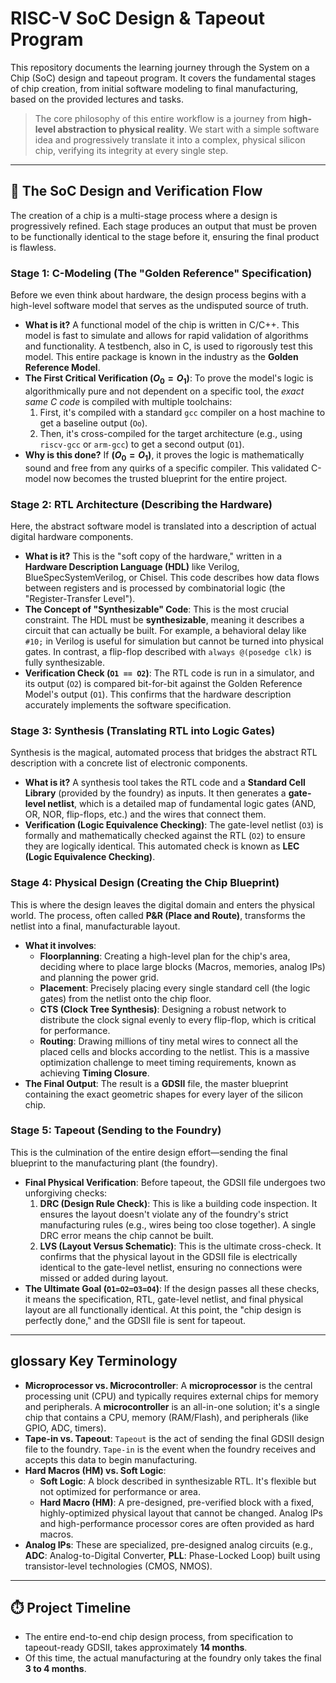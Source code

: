 # RISC-V SoC Design & Tapeout Program

This repository documents the learning journey through the System on a Chip (SoC) design and tapeout program. It covers the fundamental stages of chip creation, from initial software modeling to final manufacturing, based on the provided lectures and tasks.

> The core philosophy of this entire workflow is a journey from **high-level abstraction to physical reality**. We start with a simple software idea and progressively translate it into a complex, physical silicon chip, verifying its integrity at every single step.

---

## 🚀 The SoC Design and Verification Flow

The creation of a chip is a multi-stage process where a design is progressively refined. Each stage produces an output that must be proven to be functionally identical to the stage before it, ensuring the final product is flawless.

### Stage 1: C-Modeling (The "Golden Reference" Specification)

Before we even think about hardware, the design process begins with a high-level software model that serves as the undisputed source of truth.

* **What is it?** A functional model of the chip is written in C/C++. This model is fast to simulate and allows for rapid validation of algorithms and functionality. A testbench, also in C, is used to rigorously test this model. This entire package is known in the industry as the **Golden Reference Model**.
* **The First Critical Verification ($O_0 = O_1$)**: To prove the model's logic is algorithmically pure and not dependent on a specific tool, the *exact same C code* is compiled with multiple toolchains:
    1.  First, it's compiled with a standard `gcc` compiler on a host machine to get a baseline output (`Oo`).
    2.  Then, it's cross-compiled for the target architecture (e.g., using `riscv-gcc` or `arm-gcc`) to get a second output (`O1`).
* **Why is this done?** If **($O_{0}=O_{1}$)**, it proves the logic is mathematically sound and free from any quirks of a specific compiler. This validated C-model now becomes the trusted blueprint for the entire project.

### Stage 2: RTL Architecture (Describing the Hardware)

Here, the abstract software model is translated into a description of actual digital hardware components.

* **What is it?** This is the "soft copy of the hardware," written in a **Hardware Description Language (HDL)** like Verilog, BlueSpecSystemVerilog, or Chisel. This code describes how data flows between registers and is processed by combinatorial logic (the "Register-Transfer Level").
* **The Concept of "Synthesizable" Code**: This is the most crucial constraint. The HDL must be **synthesizable**, meaning it describes a circuit that can actually be built. For example, a behavioral delay like `#10;` in Verilog is useful for simulation but cannot be turned into physical gates. In contrast, a flip-flop described with `always @(posedge clk)` is fully synthesizable.
* **Verification Check (`O1 == O2`)**: The RTL code is run in a simulator, and its output (`O2`) is compared bit-for-bit against the Golden Reference Model's output (`O1`). This confirms that the hardware description accurately implements the software specification.

### Stage 3: Synthesis (Translating RTL into Logic Gates)

Synthesis is the magical, automated process that bridges the abstract RTL description with a concrete list of electronic components.

* **What is it?** A synthesis tool takes the RTL code and a **Standard Cell Library** (provided by the foundry) as inputs. It then generates a **gate-level netlist**, which is a detailed map of fundamental logic gates (AND, OR, NOR, flip-flops, etc.) and the wires that connect them.
* **Verification (Logic Equivalence Checking)**: The gate-level netlist (`O3`) is formally and mathematically checked against the RTL (`O2`) to ensure they are logically identical. This automated check is known as **LEC (Logic Equivalence Checking)**.

### Stage 4: Physical Design (Creating the Chip Blueprint)

This is where the design leaves the digital domain and enters the physical world. The process, often called **P&R (Place and Route)**, transforms the netlist into a final, manufacturable layout.

* **What it involves**:
    * **Floorplanning**: Creating a high-level plan for the chip's area, deciding where to place large blocks (Macros, memories, analog IPs) and planning the power grid.
    * **Placement**: Precisely placing every single standard cell (the logic gates) from the netlist onto the chip floor.
    * **CTS (Clock Tree Synthesis)**: Designing a robust network to distribute the clock signal evenly to every flip-flop, which is critical for performance.
    * **Routing**: Drawing millions of tiny metal wires to connect all the placed cells and blocks according to the netlist. This is a massive optimization challenge to meet timing requirements, known as achieving **Timing Closure**.
* **The Final Output**: The result is a **GDSII** file, the master blueprint containing the exact geometric shapes for every layer of the silicon chip.

### Stage 5: Tapeout (Sending to the Foundry)

This is the culmination of the entire design effort—sending the final blueprint to the manufacturing plant (the foundry).

* **Final Physical Verification**: Before tapeout, the GDSII file undergoes two unforgiving checks:
    1.  **DRC (Design Rule Check)**: This is like a building code inspection. It ensures the layout doesn't violate any of the foundry's strict manufacturing rules (e.g., wires being too close together). A single DRC error means the chip cannot be built.
    2.  **LVS (Layout Versus Schematic)**: This is the ultimate cross-check. It confirms that the physical layout in the GDSII file is electrically identical to the gate-level netlist, ensuring no connections were missed or added during layout.
* **The Ultimate Goal (`O1=O2=O3=O4`)**: If the design passes all these checks, it means the specification, RTL, gate-level netlist, and final physical layout are all functionally identical. At this point, the "chip design is perfectly done," and the GDSII file is sent for tapeout.

---

##  glossary Key Terminology

* **Microprocessor vs. Microcontroller**: A **microprocessor** is the central processing unit (CPU) and typically requires external chips for memory and peripherals. A **microcontroller** is an all-in-one solution; it's a single chip that contains a CPU, memory (RAM/Flash), and peripherals (like GPIO, ADC, timers).
* **Tape-in vs. Tapeout**: `Tapeout` is the act of sending the final GDSII design file to the foundry. `Tape-in` is the event when the foundry receives and accepts this data to begin manufacturing.
* **Hard Macros (HM) vs. Soft Logic**:
    * **Soft Logic**: A block described in synthesizable RTL. It's flexible but not optimized for performance or area.
    * **Hard Macro (HM)**: A pre-designed, pre-verified block with a fixed, highly-optimized physical layout that cannot be changed. Analog IPs and high-performance processor cores are often provided as hard macros.
* **Analog IPs**: These are specialized, pre-designed analog circuits (e.g., **ADC**: Analog-to-Digital Converter, **PLL**: Phase-Locked Loop) built using transistor-level technologies (CMOS, NMOS).

---

## ⏱️ Project Timeline

* The entire end-to-end chip design process, from specification to tapeout-ready GDSII, takes approximately **14 months**.
* Of this time, the actual manufacturing at the foundry only takes the final **3 to 4 months**.